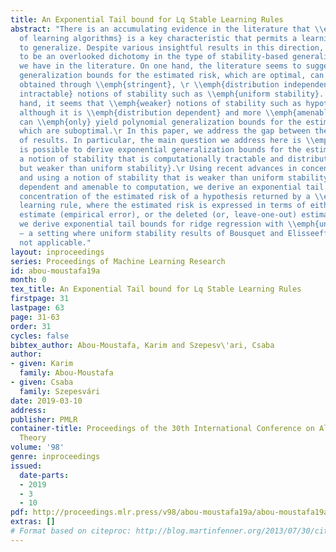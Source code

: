 ```yaml
---
title: An Exponential Tail bound for Lq Stable Learning Rules
abstract: "There is an accumulating evidence in the literature that \\emph{stability
  of learning algorithms} is a key characteristic that permits a learning algorithm
  to generalize. Despite various insightful results in this direction, there seems
  to be an overlooked dichotomy in the type of stability-based generalization bounds
  we have in the literature. On one hand, the literature seems to suggest that exponential
  generalization bounds for the estimated risk, which are optimal, can be \\emph{only}
  obtained through \\emph{stringent}, \r \\emph{distribution independent} and \\emph{computationally
  intractable} notions of stability such as \\emph{uniform stability}. On the other
  hand, it seems that \\emph{weaker} notions of stability such as hypothesis stability,
  although it is \\emph{distribution dependent} and more \\emph{amenable} to computation,
  can \\emph{only} yield polynomial generalization bounds for the estimated risk,
  which are suboptimal.\r In this paper, we address the gap between these two regimes
  of results. In particular, the main question we address here is \\emph{whether it
  is possible to derive exponential generalization bounds for the estimated risk using
  a notion of stability that is computationally tractable and distribution dependent,
  but weaker than uniform stability}.\r Using recent advances in concentration inequalities,
  and using a notion of stability that is weaker than uniform stability but distribution
  dependent and amenable to computation, we derive an exponential tail bound for the
  concentration of the estimated risk of a hypothesis returned by a \\emph{general}
  learning rule, where the estimated risk is expressed in terms of either the resubstitution
  estimate (empirical error), or the deleted (or, leave-one-out) estimate. As an illustration
  we derive exponential tail bounds for ridge regression with \\emph{unbounded responses}
  – a setting where uniform stability results of Bousquet and Elisseeff (2002) are
  not applicable."
layout: inproceedings
series: Proceedings of Machine Learning Research
id: abou-moustafa19a
month: 0
tex_title: An Exponential Tail bound for Lq Stable Learning Rules
firstpage: 31
lastpage: 63
page: 31-63
order: 31
cycles: false
bibtex_author: Abou-Moustafa, Karim and Szepesv\'ari, Csaba
author:
- given: Karim
  family: Abou-Moustafa
- given: Csaba
  family: Szepesvári
date: 2019-03-10
address: 
publisher: PMLR
container-title: Proceedings of the 30th International Conference on Algorithmic Learning
  Theory
volume: '98'
genre: inproceedings
issued:
  date-parts:
  - 2019
  - 3
  - 10
pdf: http://proceedings.mlr.press/v98/abou-moustafa19a/abou-moustafa19a.pdf
extras: []
# Format based on citeproc: http://blog.martinfenner.org/2013/07/30/citeproc-yaml-for-bibliographies/
---
```

